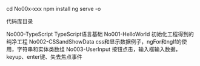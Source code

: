 
cd No00x-xxx
npm  install
ng serve -o


代码库目录

No000-TypeScript                  TypeScript语言基础
No001-HelloWorld                 初始化工程得到的纯净工程
No002-CSSandShowData     css和显示数据例子，ngFor和ngIf的使用，字符串和实体类数组
No003-UserInput                   按钮点击，输入框输入数据，keyup、enter键、失去焦点事件
